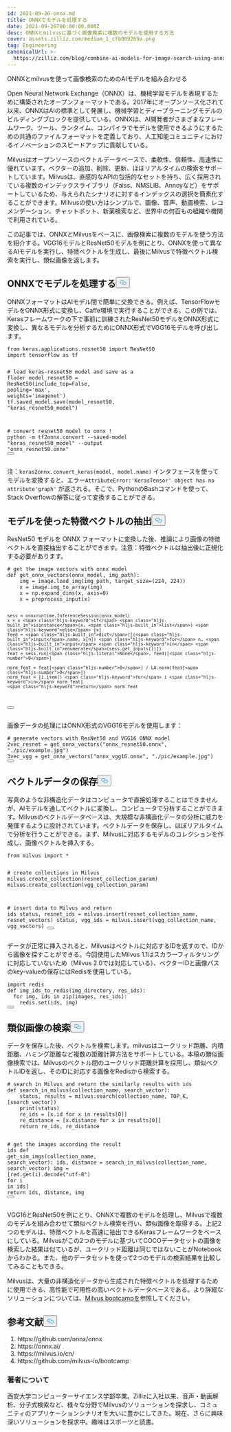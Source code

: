 ```yaml
---
id: 2021-09-26-onnx.md
title: ONNXでモデルを処理する
date: 2021-09-26T00:00:00.000Z
desc: ONNXとmilvusに基づく画像検索に複数のモデルを使用する方法
cover: assets.zilliz.com/medium_1_cfb009269a.png
tag: Engineering
canonicalUrl: >-
  https://zilliz.com/blog/combine-ai-models-for-image-search-using-onnx-and-milvus
---
```

<custom-h1>ONNXとmilvusを使って画像検索のためのAIモデルを組み合わせる</custom-h1><p>Open Neural Network Exchange（ONNX）は、機械学習モデルを表現するために構築されたオープンフォーマットである。2017年にオープンソース化されて以来、ONNXはAIの標準として発展し、機械学習とディープラーニングモデルのビルディングブロックを提供している。ONNXは、AI開発者がさまざまなフレームワーク、ツール、ランタイム、コンパイラでモデルを使用できるようにするための共通のファイルフォーマットを定義しており、人工知能コミュニティにおけるイノベーションのスピードアップに貢献している。</p>
<p>Milvusはオープンソースのベクトルデータベースで、柔軟性、信頼性、高速性に優れています。ベクターの追加、削除、更新、ほぼリアルタイムの検索をサポートしています。Milvusは、直感的なAPIの包括的なセットを持ち、広く採用されている複数のインデックスライブラリ（Faiss、NMSLIB、Annoyなど）をサポートしているため、与えられたシナリオに対するインデックスの選択を簡素化することができます。Milvusの使い方はシンプルで、画像、音声、動画検索、レコメンデーション、チャットボット、新薬検索など、世界中の何百もの組織や機関で利用されている。</p>
<p>この記事では、ONNXとMilvusをベースに、画像検索に複数のモデルを使う方法を紹介する。VGG16モデルとResNet50モデルを例にとり、ONNXを使って異なるAIモデルを実行し、特徴ベクトルを生成し、最後にMilvusで特徴ベクトル検索を実行し、類似画像を返します。</p>
<h2 id="Process-Models-with-ONNX" class="common-anchor-header">ONNXでモデルを処理する<button data-href="#Process-Models-with-ONNX" class="anchor-icon" translate="no">
      <svg translate="no"
        aria-hidden="true"
        focusable="false"
        height="20"
        version="1.1"
        viewBox="0 0 16 16"
        width="16"
      >
        <path
          fill="#0092E4"
          fill-rule="evenodd"
          d="M4 9h1v1H4c-1.5 0-3-1.69-3-3.5S2.55 3 4 3h4c1.45 0 3 1.69 3 3.5 0 1.41-.91 2.72-2 3.25V8.59c.58-.45 1-1.27 1-2.09C10 5.22 8.98 4 8 4H4c-.98 0-2 1.22-2 2.5S3 9 4 9zm9-3h-1v1h1c1 0 2 1.22 2 2.5S13.98 12 13 12H9c-.98 0-2-1.22-2-2.5 0-.83.42-1.64 1-2.09V6.25c-1.09.53-2 1.84-2 3.25C6 11.31 7.55 13 9 13h4c1.45 0 3-1.69 3-3.5S14.5 6 13 6z"
        ></path>
      </svg>
    </button></h2><p>ONNXフォーマットはAIモデル間で簡単に交換できる。例えば、TensorFlowモデルをONNX形式に変換し、Caffe環境で実行することができる。この例では、Kerasフレームワークの下で事前に訓練されたResNet50モデルをONNX形式に変換し、異なるモデルを分析するためにONNX形式でVGG16モデルを呼び出します。</p>
<pre><code translate="no" class="language-python"><span class="hljs-keyword">from</span> keras.applications.resnet50 <span class="hljs-keyword">import</span> ResNet50
<span class="hljs-keyword">import</span> tensorflow <span class="hljs-keyword">as</span> tf

<span class="hljs-comment"># load keras-resnet50 model and save as a floder</span>
model_resnet50 = ResNet50(include_top=<span class="hljs-literal">False</span>, pooling=<span class="hljs-string">&#x27;max&#x27;</span>, weights=<span class="hljs-string">&#x27;imagenet&#x27;</span>)
tf.saved_model.save(model_resnet50, <span class="hljs-string">&quot;keras_resnet50_model&quot;</span>)

<span class="hljs-comment"># convert resnet50 model to onnx</span>
! python -m tf2onnx.convert --saved-model <span class="hljs-string">&quot;keras_resnet50_model&quot;</span> --output <span class="hljs-string">&quot;onnx_resnet50.onnx&quot;</span>
<button class="copy-code-btn"></button></code></pre>
<p>注：<code translate="no">keras2onnx.convert_keras(model, model.name)</code> インタフェースを使ってモデルを変換すると、エラー<code translate="no">AttributeError:'KerasTensor' object has no attribute'graph'</code> が返される。そこで、PythonのBashコマンドを使って、Stack Overflowの解答に従って変換することができる。</p>
<h2 id="Extract-Feature-Vectors-using-Models" class="common-anchor-header">モデルを使った特徴ベクトルの抽出<button data-href="#Extract-Feature-Vectors-using-Models" class="anchor-icon" translate="no">
      <svg translate="no"
        aria-hidden="true"
        focusable="false"
        height="20"
        version="1.1"
        viewBox="0 0 16 16"
        width="16"
      >
        <path
          fill="#0092E4"
          fill-rule="evenodd"
          d="M4 9h1v1H4c-1.5 0-3-1.69-3-3.5S2.55 3 4 3h4c1.45 0 3 1.69 3 3.5 0 1.41-.91 2.72-2 3.25V8.59c.58-.45 1-1.27 1-2.09C10 5.22 8.98 4 8 4H4c-.98 0-2 1.22-2 2.5S3 9 4 9zm9-3h-1v1h1c1 0 2 1.22 2 2.5S13.98 12 13 12H9c-.98 0-2-1.22-2-2.5 0-.83.42-1.64 1-2.09V6.25c-1.09.53-2 1.84-2 3.25C6 11.31 7.55 13 9 13h4c1.45 0 3-1.69 3-3.5S14.5 6 13 6z"
        ></path>
      </svg>
    </button></h2><p>ResNet50 モデルを ONNX フォーマットに変換した後、推論により画像の特徴ベクトルを直接抽出することができます。注意：特徴ベクトルは抽出後に正規化する必要があります。</p>
<pre><code translate="no" class="language-python"><span class="hljs-comment"># get the image vectors with onnx model</span>
<span class="hljs-keyword">def</span> <span class="hljs-title function_">get_onnx_vectors</span>(<span class="hljs-params">onnx_model, img_path</span>):
    img = image.load_img(img_path, target_size=(<span class="hljs-number">224</span>, <span class="hljs-number">224</span>))
    x = image.img_to_array(img)
    x = np.expand_dims(x, axis=<span class="hljs-number">0</span>)
    x = preprocess_input(x)
    
    sess = onnxruntime.InferenceSession(onnx_model)
    x = x <span class="hljs-keyword">if</span> <span class="hljs-built_in">isinstance</span>(x, <span class="hljs-built_in">list</span>) <span class="hljs-keyword">else</span> [x]
    feed = <span class="hljs-built_in">dict</span>([(<span class="hljs-built_in">input</span>.name, x[n]) <span class="hljs-keyword">for</span> n, <span class="hljs-built_in">input</span> <span class="hljs-keyword">in</span> <span class="hljs-built_in">enumerate</span>(sess.get_inputs())])
    feat = sess.run(<span class="hljs-literal">None</span>, feed)[<span class="hljs-number">0</span>]
    
    norm_feat = feat[<span class="hljs-number">0</span>] / LA.norm(feat[<span class="hljs-number">0</span>])
    norm_feat = [i.item() <span class="hljs-keyword">for</span> i <span class="hljs-keyword">in</span> norm_feat]
    <span class="hljs-keyword">return</span> norm_feat
<button class="copy-code-btn"></button></code></pre>
<p>画像データの処理にはONNX形式のVGG16モデルを使用します：</p>
<pre><code translate="no" class="language-python"><span class="hljs-comment"># generate vectors with ResNet50 and VGG16 ONNX model</span>
2vec_resnet = get_onnx_vectors(<span class="hljs-string">&quot;onnx_resnet50.onnx&quot;</span>, <span class="hljs-string">&quot;./pic/example.jpg&quot;</span>)
3vec_vgg = get_onnx_vectors(<span class="hljs-string">&quot;onnx_vgg16.onnx&quot;</span>, <span class="hljs-string">&quot;./pic/example.jpg&quot;</span>)
<button class="copy-code-btn"></button></code></pre>
<h2 id="Store-Vector-Data" class="common-anchor-header">ベクトルデータの保存<button data-href="#Store-Vector-Data" class="anchor-icon" translate="no">
      <svg translate="no"
        aria-hidden="true"
        focusable="false"
        height="20"
        version="1.1"
        viewBox="0 0 16 16"
        width="16"
      >
        <path
          fill="#0092E4"
          fill-rule="evenodd"
          d="M4 9h1v1H4c-1.5 0-3-1.69-3-3.5S2.55 3 4 3h4c1.45 0 3 1.69 3 3.5 0 1.41-.91 2.72-2 3.25V8.59c.58-.45 1-1.27 1-2.09C10 5.22 8.98 4 8 4H4c-.98 0-2 1.22-2 2.5S3 9 4 9zm9-3h-1v1h1c1 0 2 1.22 2 2.5S13.98 12 13 12H9c-.98 0-2-1.22-2-2.5 0-.83.42-1.64 1-2.09V6.25c-1.09.53-2 1.84-2 3.25C6 11.31 7.55 13 9 13h4c1.45 0 3-1.69 3-3.5S14.5 6 13 6z"
        ></path>
      </svg>
    </button></h2><p>写真のような非構造化データはコンピュータで直接処理することはできませんが、AIモデルを通してベクトルに変換し、コンピュータで分析することができます。Milvusのベクトルデータベースは、大規模な非構造化データの分析に威力を発揮するように設計されています。ベクトルデータを保存し、ほぼリアルタイムで分析を行うことができる。まず、Milvusに対応するモデルのコレクションを作成し、画像ベクトルを挿入する。</p>
<pre><code translate="no" class="language-python"><span class="hljs-keyword">from</span> milvus <span class="hljs-keyword">import</span> *

<span class="hljs-comment"># create collections in Milvus</span>
milvus.create_collection(resnet_collection_param)
milvus.create_collection(vgg_collection_param)

<span class="hljs-comment"># insert data to Milvus and return ids</span>
status, resnet_ids = milvus.insert(resnet_collection_name, resnet_vectors)
status, vgg_ids = milvus.insert(vgg_collection_name, vgg_vectors)
<button class="copy-code-btn"></button></code></pre>
<p>データが正常に挿入されると、Milvusはベクトルに対応するIDを返すので、IDから画像を探すことができる。今回使用したMilvus 1.1はスカラーフィルタリングに対応していないため（Milvus 2.0では対応している）、ベクターIDと画像パスのkey-valueの保存にはRedisを使用している。</p>
<pre><code translate="no" class="language-python"><span class="hljs-keyword">import</span> redis
<span class="hljs-keyword">def</span> <span class="hljs-title function_">img_ids_to_redis</span>(<span class="hljs-params">img_directory, res_ids</span>):
  <span class="hljs-keyword">for</span> img, ids <span class="hljs-keyword">in</span> <span class="hljs-built_in">zip</span>(images, res_ids):
    redis.<span class="hljs-built_in">set</span>(ids, img)
<button class="copy-code-btn"></button></code></pre>
<h2 id="Search-for-Similar-Images" class="common-anchor-header">類似画像の検索<button data-href="#Search-for-Similar-Images" class="anchor-icon" translate="no">
      <svg translate="no"
        aria-hidden="true"
        focusable="false"
        height="20"
        version="1.1"
        viewBox="0 0 16 16"
        width="16"
      >
        <path
          fill="#0092E4"
          fill-rule="evenodd"
          d="M4 9h1v1H4c-1.5 0-3-1.69-3-3.5S2.55 3 4 3h4c1.45 0 3 1.69 3 3.5 0 1.41-.91 2.72-2 3.25V8.59c.58-.45 1-1.27 1-2.09C10 5.22 8.98 4 8 4H4c-.98 0-2 1.22-2 2.5S3 9 4 9zm9-3h-1v1h1c1 0 2 1.22 2 2.5S13.98 12 13 12H9c-.98 0-2-1.22-2-2.5 0-.83.42-1.64 1-2.09V6.25c-1.09.53-2 1.84-2 3.25C6 11.31 7.55 13 9 13h4c1.45 0 3-1.69 3-3.5S14.5 6 13 6z"
        ></path>
      </svg>
    </button></h2><p>データを保存した後、ベクトルを検索します。milvusはユークリッド距離、内積距離、ハミング距離など複数の距離計算方法をサポートしている。本稿の類似画像検索では、Milvusのベクトル間のユークリッド距離計算を採用し、類似ベクトルIDを返し、そのIDに対応する画像をRedisから検索する。</p>
<pre><code translate="no" class="language-python"><span class="hljs-comment"># search in Milvus and return the similarly results with ids</span>
<span class="hljs-keyword">def</span> <span class="hljs-title function_">search_in_milvus</span>(<span class="hljs-params">collection_name, search_vector</span>):
    status, results = milvus.search(collection_name, TOP_K, [search_vector])
    <span class="hljs-built_in">print</span>(status)
    re_ids = [x.<span class="hljs-built_in">id</span> <span class="hljs-keyword">for</span> x <span class="hljs-keyword">in</span> results[<span class="hljs-number">0</span>]]
    re_distance = [x.distance <span class="hljs-keyword">for</span> x <span class="hljs-keyword">in</span> results[<span class="hljs-number">0</span>]]
    <span class="hljs-keyword">return</span> re_ids, re_distance
    
<span class="hljs-comment"># get the images according the result ids</span>
<span class="hljs-keyword">def</span> <span class="hljs-title function_">get_sim_imgs</span>(<span class="hljs-params">collection_name, search_vector</span>):
    ids, distance = search_in_milvus(collection_name, search_vector)
    img = [red.get(i).decode(<span class="hljs-string">&quot;utf-8&quot;</span>) <span class="hljs-keyword">for</span> i <span class="hljs-keyword">in</span> ids]
    <span class="hljs-keyword">return</span> ids, distance, img
<button class="copy-code-btn"></button></code></pre>
<p>VGG16とResNet50を例にとり、ONNXで複数のモデルを処理し、Milvusで複数のモデルを組み合わせて類似ベクトル検索を行い、類似画像を取得する。上記2つのモデルは、特徴ベクトルを高速に抽出できるKerasフレームワークをベースにしている。Milvusがこの2つのモデルに基づいてCOCOデータセットの画像を検索した結果は似ているが、ユークリッド距離は同じではないことがNotebookからわかる。また、他のデータセットを使って2つのモデルの検索結果を比較してみることもできる。</p>
<p>Milvusは、大量の非構造化データから生成された特徴ベクトルを処理するために使用できる、高性能で可用性の高いベクトルデータベースである。より詳細なソリューションについては、<a href="https://github.com/milvus-io/bootcamp">Milvus bootcampを</a>参照してください。</p>
<h2 id="References" class="common-anchor-header">参考文献<button data-href="#References" class="anchor-icon" translate="no">
      <svg translate="no"
        aria-hidden="true"
        focusable="false"
        height="20"
        version="1.1"
        viewBox="0 0 16 16"
        width="16"
      >
        <path
          fill="#0092E4"
          fill-rule="evenodd"
          d="M4 9h1v1H4c-1.5 0-3-1.69-3-3.5S2.55 3 4 3h4c1.45 0 3 1.69 3 3.5 0 1.41-.91 2.72-2 3.25V8.59c.58-.45 1-1.27 1-2.09C10 5.22 8.98 4 8 4H4c-.98 0-2 1.22-2 2.5S3 9 4 9zm9-3h-1v1h1c1 0 2 1.22 2 2.5S13.98 12 13 12H9c-.98 0-2-1.22-2-2.5 0-.83.42-1.64 1-2.09V6.25c-1.09.53-2 1.84-2 3.25C6 11.31 7.55 13 9 13h4c1.45 0 3-1.69 3-3.5S14.5 6 13 6z"
        ></path>
      </svg>
    </button></h2><ol>
<li>https://github.com/onnx/onnx</li>
<li>https://onnx.ai/</li>
<li>https://milvus.io/cn/</li>
<li>https://github.com/milvus-io/bootcamp</li>
</ol>
<h3 id="About-author" class="common-anchor-header">著者について</h3><p>西安大学コンピューターサイエンス学部卒業。Zillizに入社以来、音声・動画解析、分子式検索など、様々な分野でMilvusのソリューションを探求し、コミュニティのアプリケーションシナリオを大いに豊かにしてきた。現在、さらに興味深いソリューションを探求中。趣味はスポーツと読書。</p>

